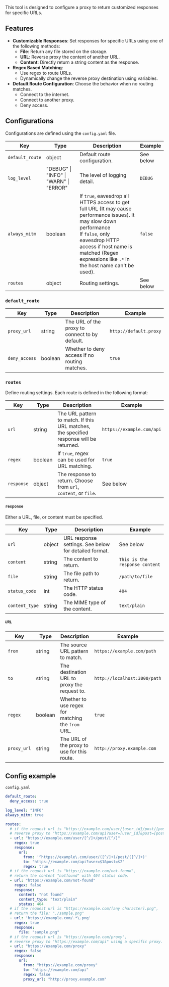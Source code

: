 This tool is designed to configure a proxy to return customized responses for specific URLs.

## Features

- **Customizable Responses**: Set responses for specific URLs using one of the following methods:
  - **File**: Return any file stored on the storage.
  - **URL**: Reverse proxy the content of another URL.
  - **Content**: Directly return a string content as the response.
- **Regex Based Matching**:
  - Use regex to route URLs.
  - Dynamically change the reverse proxy destination using variables.
- **Default Route Configuration**: Choose the behavior when no routing matches.
  - Connect to the internet.
  - Connect to another proxy.
  - Deny access.

## Configurations

Configurations are defined using the `config.yaml` file.

| Key             | Type                                   | Description                                                                                                                                                                                                                                             | Example   |
| --------------- | -------------------------------------- | ------------------------------------------------------------------------------------------------------------------------------------------------------------------------------------------------------------------------------------------------------- | --------- |
| `default_route` | object                                 | Default route configuration.                                                                                                                                                                                                                            | See below |
| `log_level`     | "DEBUG" \| "INFO" \| "WARN" \| "ERROR" | The level of logging detail.                                                                                                                                                                                                                            | `DEBUG`   |
| `always_mitm`   | boolean                                | If `true`, eavesdrop all HTTPS access to get full URL (It may cause performance issues). It may slow down performance<br/> If `false`, only eavesdrop HTTP access if host name is matched (Regex expressions like `.*` in the host name can't be used). | `false`   |
| `routes`        | object                                 | Routing settings.                                                                                                                                                                                                                                       | See below |

### `default_route`

| Key           | Type    | Description                                    | Example                |
| ------------- | ------- | ---------------------------------------------- | ---------------------- |
| `proxy_url`   | string  | The URL of the proxy to connect to by default. | `http://default.proxy` |
| `deny_access` | boolean | Whether to deny access if no routing matches.  | `true`                 |

### `routes`

Define routing settings. Each route is defined in the following format:

| Key        | Type    | Description                                                                             | Example                   |
| ---------- | ------- | --------------------------------------------------------------------------------------- | ------------------------- |
| `url`      | string  | The URL pattern to match. If this URL matches, the specified response will be returned. | `https://example.com/api` |
| `regex`    | boolean | If `true`, regex can be used for URL matching.                                          | `true`                    |
| `response` | object  | The response to return. Choose from `url`, `content`, or `file`.                        | See below                 |

#### `response`

Either a URL, file, or content must be specified.

| Key            | Type   | Description                                           | Example                        |
| -------------- | ------ | ----------------------------------------------------- | ------------------------------ |
| `url`          | object | URL response settings. See below for detailed format. | See below                      |
| `content`      | string | The content to return.                                | `This is the response content` |
| `file`         | string | The file path to return.                              | `/path/to/file`                |
| `status_code`  | int    | The HTTP status code.                                 | `404`                          |
| `content_type` | string | The MIME type of the content.                         | `text/plain`                   |

##### `URL`

| Key         | Type    | Description                                       | Example                      |
| ----------- | ------- | ------------------------------------------------- | ---------------------------- |
| `from`      | string  | The source URL pattern to match.                  | `https://example.com/path`   |
| `to`        | string  | The destination URL to proxy the request to.      | `http://localhost:3000/path` |
| `regex`     | boolean | Whether to use regex for matching the `from` URL. | `true`                       |
| `proxy_url` | string  | The URL of the proxy to use for this route.       | `http://proxy.example.com`   |

## Config example

`config.yaml`

```yaml
default_route:
  deny_access: true

log_level: "INFO"
always_mitm: true

routes:
  # if the request url is "https://example.com/user/[user_id]/post/[post_id]",
  # reverse proxy to "https://example.com/api?user=[user_id]&post=[post_id]".
  - url: "https://example.com/user/[^/]+/post/[^/]"
    regex: true
    response:
      url:
        from: '^https://example\.com/user/([^/]+)/post/([^/]+)'
        to: "https://example.com/api?user=$1&post=$2"
        regex: true
  # if the request url is "https://example.com/not-found",
  # return the content "notfound" with 404 status code.
  - url: "https://example.com/not-found"
    regex: false
    response:
      content: "not found"
      content_type: "text/plain"
      status: 404
  # if the request url is "https://example.com/[any character].png",
  # return the file: "./sample.png"
  - url: 'https://example.com/.*\.png'
    regex: true
    response:
      file: "sample.png"
  # if the request url is "https://example.com/proxy",
  # reverse proxy to "https://example.com/api" using a specific proxy.
  - url: "https://example.com/proxy"
    regex: false
    response:
      url:
        from: "https://example.com/proxy"
        to: "https://example.com/api"
        regex: false
        proxy_url: "http://proxy.example.com"
```
